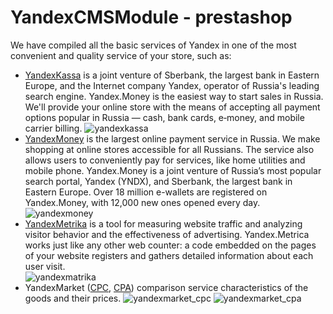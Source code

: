 YandexCMSModule - prestashop
=================

We have compiled all the basic services of Yandex in one of the most convenient and quality service of your store, such as:

* [YandexKassa](https://money.yandex.ru/start/#1) is a joint venture of Sberbank, the largest bank in Eastern Europe, and the Internet company Yandex, operator of Russia's leading search engine. Yandex.Money is the easiest way to start sales in Russia. We'll provide your online store with the means of accepting all payment options popular in Russia — cash, bank cards, e‑money, and mobile carrier billing.
![yandexkassa](http://i.imgur.com/Y485FkW.jpg)
* [YandexMoney](https://money.yandex.ru/)  is the largest online payment service in Russia. We make shopping at online stores accessible for all Russians. The service also allows users to conveniently pay for services, like home utilities and mobile phone. Yandex.Money is a joint venture of Russia’s most popular search portal, Yandex (YNDX), and Sberbank, the largest bank in Eastern Europe. Over 18 million e-wallets are registered on Yandex.Money, with 12,000 new ones opened every day.
![yandexmoney](http://i.imgur.com/NmUdOiS.jpg)
* [YandexMetrika](https://metrika.yandex.ru/) is a tool for measuring website traffic and analyzing visitor behavior and the effectiveness of advertising. Yandex.Metrica works just like any other web counter: a code embedded on the pages of your website registers and gathers detailed information about each user visit.\
![yandexmatrika](http://i.imgur.com/pWtH7zA.jpg)
* YandexMarket ([CPC](http://welcome.advertising.yandex.ru/market/), [CPA](http://help.yandex.ru/partnermarket/purchase/about.xml)) comparison service characteristics of the goods and their prices.
![yandexmarket_cpc](http://i.imgur.com/FFwWlDf.jpg)
![yandexmarket_cpa](http://i.imgur.com/T6bHlNr.jpg)
